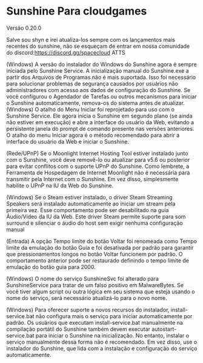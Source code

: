 # Sunshine Para cloudgames
Versão 0.20.0


Salve sou shyn e irei atualiza-los sempre com os lançamentos mais recentes do sunshine, não se esqueçam de entrar em nossa comunidade do discord:https://discord.gg/spacecloud
       ATTS

(Windows) A versão do instalador do Windows do Sunshine agora é sempre iniciada pelo Sunshine Service. A inicialização manual do Sunshine.exe a partir dos Arquivos de Programas não é mais suportada. Isso foi necessário para solucionar problemas de segurança causados ​​por usuários não administradores com acesso aos dados de configuração do Sunshine. Se você configurou o Agendador de Tarefas ou outros mecanismos para iniciar o Sunshine automaticamente, remova-os do sistema antes de atualizar.
(Windows) O atalho do Menu Iniciar foi reprojetado para uso com o Sunshine Service. Ele agora inicia o Sunshine em segundo plano (se ainda não estiver em execução) e abre a interface do usuário da Web, evitando a persistente janela do prompt de comando presente nas versões anteriores. O atalho do menu Iniciar agora é o método recomendado para abrir a interface do usuário da Web e iniciar o Sunshine.

(Rede/UPnP) Se o Moonlight Internet Hosting Tool estiver instalado junto com o Sunshine, você deve removê-lo ou atualizar para v5.6 ou posterior para evitar conflitos com o suporte UPnP do Sunshine. Como lembrete, a Ferramenta de Hospedagem de Internet Moonlight não é necessária para transmitir pela Internet com o Sunshine. Em vez disso, simplesmente habilite o UPnP na IU da Web do Sunshine.

(Windows) Se o Steam estiver instalado, o driver Steam Streaming Speakers será instalado automaticamente ao iniciar um stream pela primeira vez. Esse comportamento pode ser desabilitado na guia Áudio/Vídeo da IU da Web. Este driver Steam permite suporte para som surround e silenciar o áudio do host sem exigir nenhuma configuração manual

(Entrada) A opção Tempo limite do botão Voltar foi renomeada como Tempo limite da emulação do botão Guia e foi desativada por padrão para garantir que pressionamentos longos no botão Voltar funcionem por padrão. O comportamento anterior pode ser restaurado definindo o tempo limite de emulação do botão guia para 2000.

(Windows) O nome do serviço SunshineSvc foi alterado para SunshineService para tratar de um falso positivo em MalwareBytes. Se você tiver algum script ou outra lógica em seu sistema que esteja usando o nome do serviço, será necessário atualizá-lo para o novo nome.

(Windows) Para oferecer suporte a novos recursos do instalador, install-service.bat não configura mais o serviço para iniciar automaticamente por padrão. Os usuários que executam install-service.bat manualmente na compilação portátil do Sunshine também devem executar autostart-service.bat para iniciar o Sunshine na inicialização. No entanto, instalar o serviço manualmente dessa forma não é recomendado. Em vez disso, use o instalador do Sunshine, que lida com a instalação e configuração do serviço automaticamente.

